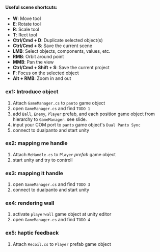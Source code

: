 #### Useful scene shortcuts:
- **W**: Move tool
- **E**: Rotate tool
- **R**: Scale tool
- **T**: Rect tool
- **Ctrl/Cmd + D**: Duplicate selected object(s)
- **Ctrl/Cmd + S**: Save the current scene
- **LMB**: Select objects, components, values, etc.
- **RMB**: Orbit around point
- **MMB**: Pan the view
- **Ctrl/Cmd + Shift + S**: Save the current project
- **F**: Focus on the selected object
- **Alt + RMB**: Zoom in and out


### ex1: Introduce object
1. Attach `GameManager.cs` to `panto` game object
2. open `GameManager.cs` and find `TODO 1` 
3. add `Ball`, `Enemy`, `Player` prefab, and  each position game object from hierarchy to `GameManager`. see slide.
4. input your COM port to `panto` game object's `Dual Panto Sync`
5. connect to dualpanto and start unity

### ex2: mapping me handle
1. Attach `MeHandle.cs` to `Player` *prefab* game object
2. start unity and try to controll

### ex3: mapping it handle
1. open `GameManager.cs` and find `TODO 3`
2. connect to dualpanto and start unity

### ex4: rendering wall
1. activate `playerwall` game object at unity editor
2. open `GameManager.cs` and find `TODO 4`

### ex5: haptic feedback
1. Attach `Recoil.cs` to `Player` prefab game object

